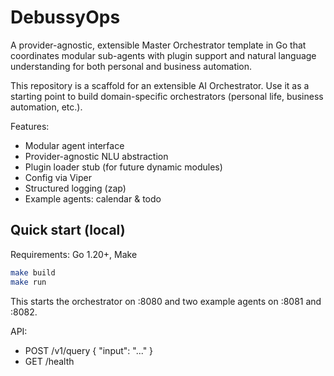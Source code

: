 # DebussyOps


A provider-agnostic, extensible Master Orchestrator template in Go that coordinates modular sub-agents with plugin support and natural language understanding for both personal and business automation.

This repository is a scaffold for an extensible AI Orchestrator. Use it as a starting point to build domain-specific orchestrators (personal life, business automation, etc.).

Features:
- Modular agent interface
- Provider-agnostic NLU abstraction
- Plugin loader stub (for future dynamic modules)
- Config via Viper
- Structured logging (zap)
- Example agents: calendar & todo

## Quick start (local)

Requirements: Go 1.20+, Make

```bash
make build
make run
```

This starts the orchestrator on :8080 and two example agents on :8081 and :8082.

API:
- POST /v1/query { "input": "..." }
- GET  /health


